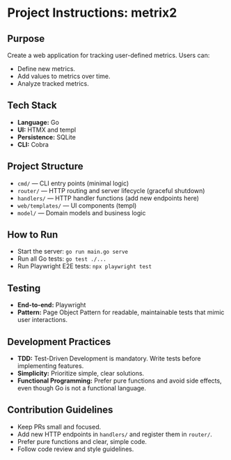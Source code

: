 # Project Instructions: metrix2

## Purpose

Create a web application for tracking user-defined metrics. Users can:
- Define new metrics.
- Add values to metrics over time.
- Analyze tracked metrics.

## Tech Stack

- **Language:** Go
- **UI:** HTMX and templ
- **Persistence:** SQLite
- **CLI:** Cobra

## Project Structure

- `cmd/` — CLI entry points (minimal logic)
- `router/` — HTTP routing and server lifecycle (graceful shutdown)
- `handlers/` — HTTP handler functions (add new endpoints here)
- `web/templates/` — UI components (templ)
- `model/` — Domain models and business logic

## How to Run

- Start the server: `go run main.go serve`
- Run all Go tests: `go test ./...`
- Run Playwright E2E tests: `npx playwright test`

## Testing

- **End-to-end:** Playwright
- **Pattern:** Page Object Pattern for readable, maintainable tests that mimic user interactions.

## Development Practices

- **TDD:** Test-Driven Development is mandatory. Write tests before implementing features.
- **Simplicity:** Prioritize simple, clear solutions.
- **Functional Programming:** Prefer pure functions and avoid side effects, even though Go is not a functional language.

## Contribution Guidelines

- Keep PRs small and focused.
- Add new HTTP endpoints in `handlers/` and register them in `router/`.
- Prefer pure functions and clear, simple code.
- Follow code review and style guidelines.
